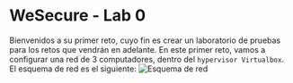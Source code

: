 # WeSecure - Lab 0

Bienvenidos a su primer reto, cuyo fin es crear un laboratorio de pruebas para los retos que vendrán en adelante. En este primer reto, vamos a configurar una red de 3 computadores, dentro del `hypervisor Virtualbox`. El esquema de red es el siguiente:
![Esquema de red](https://github.com/rebelskvll/WeSecureLabs/blob/main/imagenes/2024-06-05_19-04.png)
